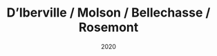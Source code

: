---
date: '2020'
title: 'D’Iberville / Molson / Bellechasse / Rosemont'
type: ruelle_verte
district: rosemont
position: { lng: -73.58686016476209, lat: 45.54733543231944 }
---